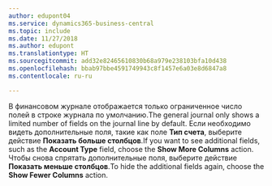 ```yaml
---
author: edupont04
ms.service: dynamics365-business-central
ms.topic: include
ms.date: 11/27/2018
ms.author: edupont
ms.translationtype: HT
ms.sourcegitcommit: add32e82465610830b68a979e238103bfa10d438
ms.openlocfilehash: bbab97bbe4591749943c8f1457e6a03e8d6847a8
ms.contentlocale: ru-ru

---
```

<span data-ttu-id="baba1-101">В финансовом журнале отображается только ограниченное число полей в строке журнала по умолчанию.</span><span class="sxs-lookup"><span data-stu-id="baba1-101">The general journal only shows a limited number of fields on the journal line by default.</span></span> <span data-ttu-id="baba1-102">Если необходимо видеть дополнительные поля, такие как поле **Тип счета**, выберите действие **Показать больше столбцов**.</span><span class="sxs-lookup"><span data-stu-id="baba1-102">If you want to see additional fields, such as the **Account Type** field, choose the **Show More Columns** action.</span></span> <span data-ttu-id="baba1-103">Чтобы снова спрятать дополнительные поля, выберите действие **Показать меньше столбцов**.</span><span class="sxs-lookup"><span data-stu-id="baba1-103">To hide the additional fields again, choose the **Show Fewer Columns** action.</span></span>  

